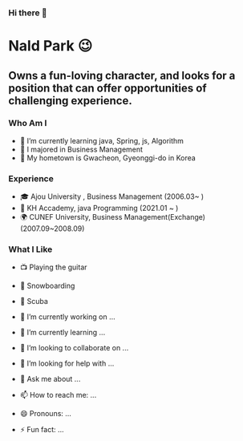

### Hi there 👋

# Nald Park 😉

## Owns a fun-loving character, and looks for a position that can offer opportunities of challenging experience.

### Who Am I
- 🌱 I’m currently learning java, Spring, js, Algorithm
- 🥇 I majored in Business Management
- 🚅 My hometown is Gwacheon, Gyeonggi-do in Korea

### Experience
- 🎓 Ajou University , Business Management (2006.03~ )
- 💊 KH Accademy, java Programming (2021.01 ~ )
- 🌍 CUNEF University, Business Management(Exchange) (2007.09~2008.09)

### What I Like
- 📺 Playing the guitar
- 🔵 Snowboarding
- 🍕 Scuba



- 🔭 I’m currently working on ...
- 🌱 I’m currently learning ...
- 👯 I’m looking to collaborate on ...
- 🤔 I’m looking for help with ...
- 💬 Ask me about ...
- 📫 How to reach me: ...
- 😄 Pronouns: ...
- ⚡ Fun fact: ...
